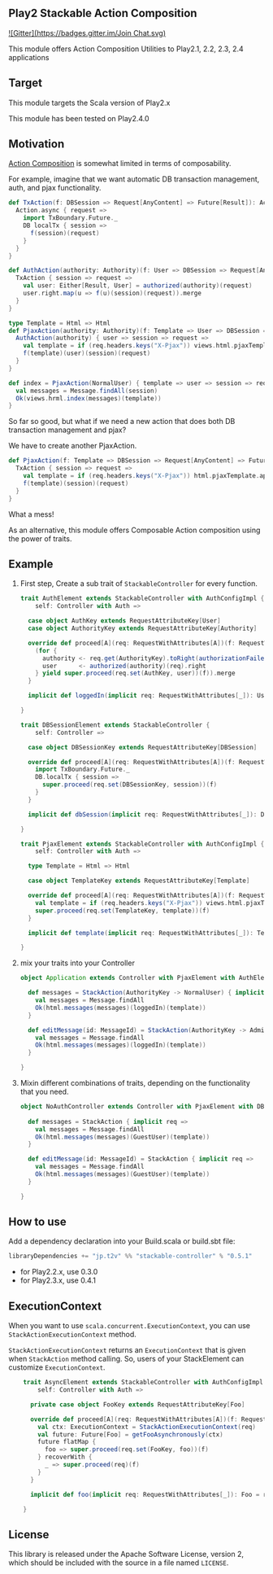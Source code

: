 ## Play2 Stackable Action Composition
[![Gitter](https://badges.gitter.im/Join Chat.svg)](https://gitter.im/t2v/stackable-controller?utm_source=badge&utm_medium=badge&utm_campaign=pr-badge&utm_content=badge)

This module offers Action Composition Utilities to Play2.1, 2.2, 2.3, 2.4 applications


## Target


This module targets the Scala version of Play2.x

This module has been tested on Play2.4.0


## Motivation

[Action Composition](http://www.playframework.com/documentation/2.4.2/ScalaActionsComposition) is somewhat limited in terms of composability.

For example, imagine that we want automatic DB transaction management, auth, and pjax functionality.


```scala
def TxAction(f: DBSession => Request[AnyContent] => Future[Result]): Action[AnyContent] = {
  Action.async { request =>
    import TxBoundary.Future._
    DB localTx { session =>
      f(session)(request)
    }
  }
}

def AuthAction(authority: Authority)(f: User => DBSession => Request[AnyContent] => Future[Result]): Action[AnyContent] = {
  TxAction { session => request =>
    val user: Either[Result, User] = authorized(authority)(request)
    user.right.map(u => f(u)(session)(request)).merge
  }
}

type Template = Html => Html
def PjaxAction(authority: Authority)(f: Template => User => DBSession => Request[AnyContent] => Future[Result]): Action[AnyContent] = {
  AuthAction(authority) { user => session => request =>
    val template = if (req.headers.keys("X-Pjax")) views.html.pjaxTemplate.apply else views.html.fullTemplate.apply
    f(template)(user)(session)(request)
  }
}
```

```scala
def index = PjaxAction(NormalUser) { template => user => session => request => 
  val messages = Message.findAll(session)
  Ok(views.hrml.index(messages)(template))
}
```

So far so good, but what if we need a new action that does both DB transaction management and pjax?

We have to create another PjaxAction.

```scala
def PjaxAction(f: Template => DBSession => Request[AnyContent] => Future[Result]): Action[AnyContent] = {
  TxAction { session => request =>
    val template = if (req.headers.keys("X-Pjax")) html.pjaxTemplate.apply else views.html.fullTemplate.apply
    f(template)(session)(request)
  }
}
```

What a mess!


As an alternative, this module offers Composable Action composition using the power of traits.

## Example

1. First step, Create a sub trait of `StackableController` for every function.

    ```scala
    trait AuthElement extends StackableController with AuthConfigImpl {
        self: Controller with Auth =>

      case object AuthKey extends RequestAttributeKey[User]
      case object AuthorityKey extends RequestAttributeKey[Authority]

      override def proceed[A](req: RequestWithAttributes[A])(f: RequestWithAttributes[A] => Future[Result]): Future[Result] = {
        (for {
          authority <- req.get(AuthorityKey).toRight(authorizationFailed(req)).right
          user      <- authorized(authority)(req).right
        } yield super.proceed(req.set(AuthKey, user))(f)).merge
      }

      implicit def loggedIn(implicit req: RequestWithAttributes[_]): User = req.get(AuthKey).get

    }
    ```

    ```scala
    trait DBSessionElement extends StackableController {
        self: Controller =>

      case object DBSessionKey extends RequestAttributeKey[DBSession]

      override def proceed[A](req: RequestWithAttributes[A])(f: RequestWithAttributes[A] => Future[Result]): Future[Result] = {
        import TxBoundary.Future._
        DB.localTx { session =>
          super.proceed(req.set(DBSessionKey, session))(f)
        }
      }

      implicit def dbSession(implicit req: RequestWithAttributes[_]): DBSession = req.get(DBSessionKey).get

    }
    ```

    ```scala
    trait PjaxElement extends StackableController with AuthConfigImpl {
        self: Controller with Auth =>

      type Template = Html => Html

      case object TemplateKey extends RequestAttributeKey[Template]

      override def proceed[A](req: RequestWithAttributes[A])(f: RequestWithAttributes[A] => Future[Result]): Future[Result] = {
        val template = if (req.headers.keys("X-Pjax")) views.html.pjaxTemplate else views.html.fullTemplate
        super.proceed(req.set(TemplateKey, template))(f)
      }

      implicit def template(implicit req: RequestWithAttributes[_]): Template = req.get(TemplateKey).get

    }
    ```

2. mix your traits into your Controller

    ```scala
    object Application extends Controller with PjaxElement with AuthElement with DBSessionElement with Auth with AuthConfigImpl {

      def messages = StackAction(AuthorityKey -> NormalUser) { implicit req =>
        val messages = Message.findAll
        Ok(html.messages(messages)(loggedIn)(template))
      }

      def editMessage(id: MessageId) = StackAction(AuthorityKey -> Administrator) { implicit req =>
        val messages = Message.findAll
        Ok(html.messages(messages)(loggedIn)(template))
      }

    }
    ```

3. Mixin different combinations of traits, depending on the functionality that you need.

    ```scala
    object NoAuthController extends Controller with PjaxElement with DBSessionElement {
      
      def messages = StackAction { implicit req =>
        val messages = Message.findAll
        Ok(html.messages(messages)(GuestUser)(template))
      }

      def editMessage(id: MessageId) = StackAction { implicit req =>
        val messages = Message.findAll
        Ok(html.messages(messages)(GuestUser)(template))
      }

    }
    ```

## How to use

Add a dependency declaration into your Build.scala or build.sbt file:

```scala
libraryDependencies += "jp.t2v" %% "stackable-controller" % "0.5.1"
```

- for Play2.2.x, use 0.3.0
- for Play2.3.x, use 0.4.1

## ExecutionContext

When you want to use `scala.concurrent.ExecutionContext`, you can use `StackActionExecutionContext` method.

`StackActionExecutionContext` returns an `ExecutionContext` that is given when `StackAction` method calling.
So, users of your StackElement can customize `ExecutionContext`.

```scala
    trait AsyncElement extends StackableController with AuthConfigImpl {
        self: Controller with Auth =>

      private case object FooKey extends RequestAttributeKey[Foo]

      override def proceed[A](req: RequestWithAttributes[A])(f: RequestWithAttributes[A] => Future[Result]): Future[Result] = {
        val ctx: ExecutionContext = StackActionExecutionContext(req)
        val future: Future[Foo] = getFooAsynchronously(ctx)
        future flatMap { 
          foo => super.proceed(req.set(FooKey, foo))(f)
        } recoverWith {
          _ => super.proceed(req)(f)
        }
      }

      implicit def foo(implicit req: RequestWithAttributes[_]): Foo = req.get(FooKey).get

    }
```


## License

This library is released under the Apache Software License, version 2, which should be included with the source in a file named `LICENSE`.
